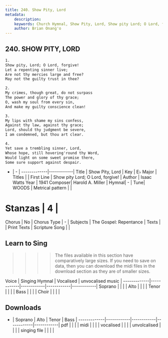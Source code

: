 ```yaml
---
title: 240. Show Pity, Lord
metadata:
    description: 
    keywords: Church Hymnal, Show Pity, Lord, Show pity Lord; O Lord, forgive!, 
    author: Brian Onang'o
---
```



## 240. SHOW PITY, LORD

```txt
1.
Show pity, Lord; O Lord, forgive! 
Let a repenting sinner live; 
Are not thy mercies large and free? 
May not the guilty trust in thee? 

2.
My crimes, though great, do not surpass 
The power and glory of thy grace; 
O, wash my soul from every sin, 
And make my guilty conscience clean! 

3.
My lips with shame my sins confess, 
Against thy law, against thy grace; 
Lord, should thy judgment be severe, 
I am condemned, but thou art clear. 

4.
Yet save a trembling sinner, Lord, 
Whose hope, still hovering'round thy Word, 
Would light on some sweet promise there, 
Some sure support against despair.

```

- |   -  |
-------------|------------|
Title | Show Pity, Lord |
Key | E♭ Major |
Titles |  |
First Line | Show pity Lord; O Lord, forgive! |
Author | Isaac Watts
Year | 1941
Composer| Harold A. Miller |
Hymnal|  - |
Tune| WOODS |
Metrical pattern | |
# Stanzas | 4 |
Chorus | No |
Chorus Type | - |
Subjects | The Gospel: Repentance |
Texts |  |
Print Texts | 
Scripture Song |  |
  
## Learn to Sing

>>>> The files available in this section have comparatively large sizes. If you need to save on data, then you can download the midi files in the download section as they are of smaller sizes.

Voice |  Singing Hymnal | Vocalised | unvocalised music |
-------------|------------|------------|------------|------------|
Soprano | | | |
Alto | | | |
Tenor | | | |
Bass | | | |
Choir | | | |

## Downloads

- |  Soprano | Alto | Tenor | Bass |
-------------|------------|------------|------------|------------|
pdf | | | |
midi | | | |
vocalised | | | |
unvolcalised | | | |
singing file | | | |
  